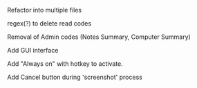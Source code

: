Refactor into multiple files

regex(?) to delete read codes

Removal of Admin codes (Notes Summary, Computer Summary)

Add GUI interface

Add "Always on" with hotkey to activate.

Add Cancel button during 'screenshot' process